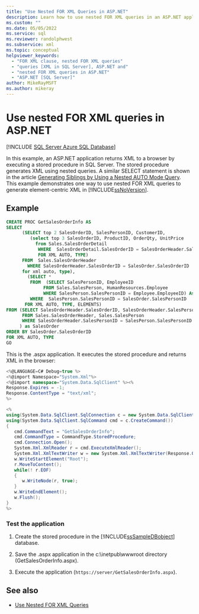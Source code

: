 ```yaml
---
title: "Use Nested FOR XML Queries in ASP.NET"
description: Learn how to use nested FOR XML queries in an ASP.NET application to generate element-centric XML.
ms.custom: ""
ms.date: 05/05/2022
ms.service: sql
ms.reviewer: randolphwest
ms.subservice: xml
ms.topic: conceptual
helpviewer_keywords:
  - "FOR XML clause, nested FOR XML queries"
  - "queries [XML in SQL Server], ASP.NET and"
  - "nested FOR XML queries in ASP.NET"
  - "ASP.NET [SQL Server]"
author: MikeRayMSFT
ms.author: mikeray
---
```

# Use nested FOR XML queries in ASP.NET

[!INCLUDE [SQL Server Azure SQL Database](../../includes/applies-to-version/sql-asdb-asdbmi.md)]

In this example, an ASP.NET application returns XML to a browser by executing a stored procedure in SQL Server. The stored procedure generates XML using nested queries. A similar SELECT statement is shown in the article [Generating Siblings by Using a Nested AUTO Mode Query](../../relational-databases/xml/generate-siblings-with-a-nested-auto-mode-query.md). This example demonstrates one way to use nested FOR XML queries to generate element-centric XML in [!INCLUDE[ssNoVersion](../../includes/ssnoversion-md.md)].

## Example

```sql
CREATE PROC GetSalesOrderInfo AS
SELECT
      (SELECT top 2 SalesOrderID, SalesPersonID, CustomerID,
         (select top 3 SalesOrderID, ProductID, OrderQty, UnitPrice
           from Sales.SalesOrderDetail
            WHERE  SalesOrderDetail.SalesOrderID = SalesOrderHeader.SalesOrderID
            FOR XML AUTO, TYPE)
      FROM  Sales.SalesOrderHeader
        WHERE SalesOrderHeader.SalesOrderID = SalesOrder.SalesOrderID
      for xml auto, type),
        (SELECT *
         FROM  (SELECT SalesPersonID, EmployeeID
              FROM Sales.SalesPerson, HumanResources.Employee
              WHERE SalesPerson.SalesPersonID = Employee.EmployeeID) As SalesPerson
         WHERE  SalesPerson.SalesPersonID = SalesOrder.SalesPersonID
       FOR XML AUTO, TYPE, ELEMENTS)
FROM (SELECT SalesOrderHeader.SalesOrderID, SalesOrderHeader.SalesPersonID
      FROM Sales.SalesOrderHeader, Sales.SalesPerson
      WHERE SalesOrderHeader.SalesPersonID = SalesPerson.SalesPersonID
     ) as SalesOrder
ORDER BY SalesOrder.SalesOrderID
FOR XML AUTO, TYPE
GO
```

This is the .aspx application. It executes the stored procedure and returns XML in the browser:

```csharp
<%@LANGUAGE=C# Debug=true %>
<%@import Namespace="System.Xml"%>
<%@import namespace="System.Data.SqlClient" %><%
Response.Expires = -1;
Response.ContentType = "text/xml";
%>

<%
using(System.Data.SqlClient.SqlConnection c = new System.Data.SqlClient.SqlConnection("Data Source=server;Database=AdventureWorks;Integrated Security=SSPI;"))
using(System.Data.SqlClient.SqlCommand cmd = c.CreateCommand())
{
   cmd.CommandText = "GetSalesOrderInfo";
   cmd.CommandType = CommandType.StoredProcedure;
   cmd.Connection.Open();
   System.Xml.XmlReader r = cmd.ExecuteXmlReader();
   System.Xml.XmlTextWriter w = new System.Xml.XmlTextWriter(Response.Output);
   w.WriteStartElement("Root");
   r.MoveToContent();
   while(! r.EOF)
   {
      w.WriteNode(r, true);
   }
   w.WriteEndElement();
   w.Flush();
}
%>
```

### Test the application

1. Create the stored procedure in the [!INCLUDE[ssSampleDBobject](../../includes/sssampledbobject-md.md)] database.

2. Save the .aspx application in the c:\inetpub\wwwroot directory (GetSalesOrderInfo.aspx).

3. Execute the application (`https://server/GetSalesOrderInfo.aspx`).

## See also

- [Use Nested FOR XML Queries](../../relational-databases/xml/use-nested-for-xml-queries.md)
